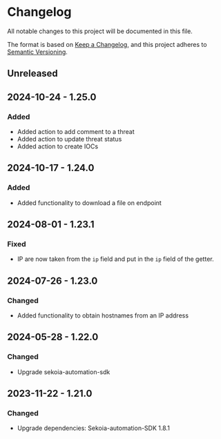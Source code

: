 # Changelog

All notable changes to this project will be documented in this file.

The format is based on [Keep a Changelog](https://keepachangelog.com/en/1.0.0/),
and this project adheres to [Semantic Versioning](https://semver.org/spec/v2.0.0.html).

## Unreleased

## 2024-10-24 - 1.25.0

### Added

- Added action to add comment to a threat
- Added action to update threat status
- Added action to create IOCs

## 2024-10-17 - 1.24.0

### Added

- Added functionality to download a file on endpoint

## 2024-08-01 - 1.23.1

### Fixed

- IP are now taken from the `ip` field and put in the `ip` field of the getter.

## 2024-07-26 - 1.23.0

### Changed

- Added functionality to obtain hostnames from an IP address

## 2024-05-28 - 1.22.0

### Changed

- Upgrade sekoia-automation-sdk

## 2023-11-22 - 1.21.0

### Changed

- Upgrade dependencies: Sekoia-automation-SDK 1.8.1
